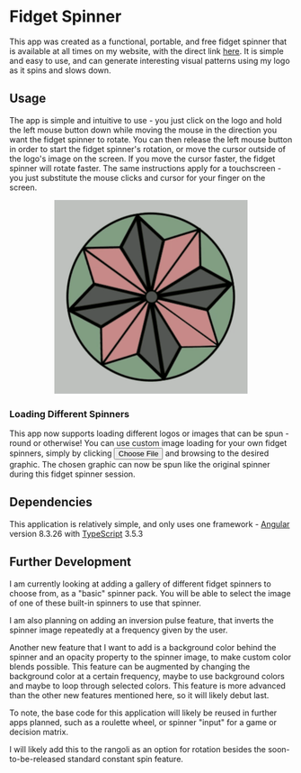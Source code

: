 # Fidget Spinner

This app was created as a functional, portable, and free fidget spinner that is available at all times on my website, with the direct link [here](https://fidget-spinner.patrickgendotti.now.sh/). It is simple and easy to use, and can generate interesting visual patterns using my logo as it spins and slows down.

## Usage

The app is simple and intuitive to use - you just click on the logo and hold the left mouse button down while moving the mouse in the direction you want the fidget spinner to rotate. You can then release the left mouse button in order to start the fidget spinner's rotation, or move the cursor outside of the logo's image on the screen. If you move the cursor faster, the fidget spinner will rotate faster. The same instructions apply for a touchscreen - you just substitute the mouse clicks and cursor for your finger on the screen.

<div align="center">
    <img src="./src/assets/captured.gif" margin = "0 auto">
</div>

### Loading Different Spinners

This app now supports loading different logos or images that can be spun - round or otherwise! You can use custom image loading for your own fidget spinners, simply by clicking <button>Choose File</button> and browsing to the desired graphic. The chosen graphic can now be spun like the original spinner during this fidget spinner session.

## Dependencies

This application is relatively simple, and only uses one framework -  [Angular](https://angularjs.org/) version 8.3.26 with [TypeScript](https://www.typescriptlang.org/) 3.5.3

## Further Development

I am currently looking at adding a gallery of different fidget spinners to choose from, as a "basic" spinner pack. You will be able to select the image of one of these built-in spinners to use that spinner.

I am also planning on adding an inversion pulse feature, that inverts the spinner image repeatedly at a frequency given by the user.

Another new feature that I want to add is a background color behind the spinner and an opacity property to the spinner image, to make custom color blends possible. This feature can be augmented by changing the background color at a certain frequency, maybe to use background colors and maybe to loop through selected colors. This feature is more advanced than the other new features mentioned here, so it will likely debut last.

To note, the base code for this application will likely be reused in further apps planned, such as a roulette wheel, or spinner "input" for a game or decision matrix.

 I will likely add this to the rangoli as an option for rotation besides the soon-to-be-released standard constant spin feature.
